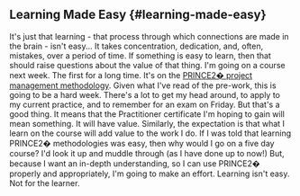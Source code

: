 ## Learning Made Easy {#learning-made-easy}

  It's just that learning - that process through which connections are made in the brain - isn't easy... It takes concentration, dedication, and, often, mistakes, over a period of time. If something is easy to learn, then that should raise questions about the value of that thing. I'm going on a course next week. The first for a long time. It's on the [PRINCE2� project management methodology](http://www.ogc.gov.uk/methods_prince_2.asp). Given what I've read of the pre-work, this is going to be a hard week. There's a lot to get my head around, to apply to my current practice, and to remember for an exam on Friday. But that's a good thing. It means that the Practitioner certificate I'm hoping to gain will mean something. It will have value. Similarly, the expectation is that what I learn on the course will add value to the work I do. If I was told that learning PRINCE2� methodologies was easy, then why would I go on a five day course? I'd look it up and muddle through (as I have done up to now!) But, because I want an in-depth understanding, so I can use PRINCE2� properly and appropriately, I'm going to make an effort. Learning isn't easy. Not for the learner.